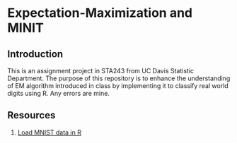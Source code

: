 # Expectation-Maximization and MINIT 


## Introduction
This is an assignment project in STA243 from UC Davis Statistic Department. The purpose of this repository is to enhance the understanding of EM algorithm introduced in class by implementing it to classify real world digits using R. Any errors are mine.

## Resources 

1. [Load MNIST data in R](https://gist.github.com/brendano/39760)
